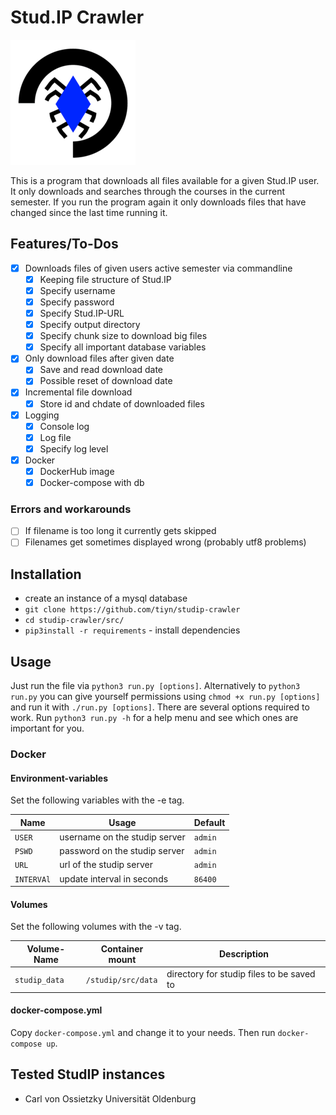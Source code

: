 # Stud.IP Crawler

![stud.ip-crawler-logo](studip_crawler_alt.png)

This is a program that downloads all files available for a given Stud.IP user.
It only downloads and searches through the courses in the current semester.
If you run the program again it only downloads files that have changed since
the last time running it.

## Features/To-Dos

- [x] Downloads files of given users active semester via commandline
  - [x] Keeping file structure of Stud.IP
  - [x] Specify username
  - [x] Specify password
  - [x] Specify Stud.IP-URL
  - [x] Specify output directory
  - [x] Specify chunk size to download big files
  - [x] Specify all important database variables
- [x] Only download files after given date
  - [x] Save and read download date
  - [x] Possible reset of download date
- [x] Incremental file download
  - [x] Store id and chdate of downloaded files
- [x] Logging
  - [x] Console log
  - [x] Log file
  - [x] Specify log level
- [x] Docker
  - [x] DockerHub image
  - [x] Docker-compose with db

### Errors and workarounds

- [ ] If filename is too long it currently gets skipped
- [ ] Filenames get sometimes displayed wrong (probably utf8 problems)

## Installation

- create an instance of a mysql database
- `git clone https://github.com/tiyn/studip-crawler`
- `cd studip-crawler/src/`
- `pip3install -r requirements` - install dependencies

## Usage

Just run the file via `python3 run.py [options]`.
Alternatively to `python3 run.py` you can give yourself permissions using
`chmod +x run.py [options]` and
run it with `./run.py [options]`.
There are several options required to work.
Run `python3 run.py -h` for a help menu and see which ones are important for you.

### Docker

#### Environment-variables

Set the following variables with the -e tag.

| Name       | Usage                         | Default |
| ---------- | ----------------------------- | ------- |
| `USER`     | username on the studip server | `admin` |
| `PSWD`     | password on the studip server | `admin` |
| `URL`      | url of the studip server      | `admin` |
| `INTERVAl` | update interval in seconds    | `86400` |

#### Volumes

Set the following volumes with the -v tag.

| Volume-Name   | Container mount    | Description                               |
| ------------- | ------------------ | ----------------------------------------- |
| `studip_data` | `/studip/src/data` | directory for studip files to be saved to |

#### docker-compose.yml

Copy `docker-compose.yml` and change it to your needs.
Then run `docker-compose up`.

## Tested StudIP instances

- Carl von Ossietzky Universität Oldenburg
